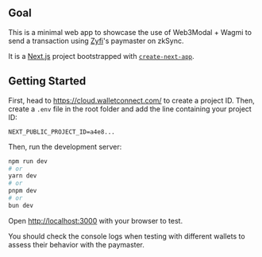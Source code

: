 ## Goal
This is a minimal web app to showcase the use of Web3Modal + Wagmi to send a transaction using [Zyfi](https://www.zyfi.org/)'s paymaster on zkSync.

It is a [Next.js](https://nextjs.org/) project bootstrapped with [`create-next-app`](https://github.com/vercel/next.js/tree/canary/packages/create-next-app).

## Getting Started

First, head to https://cloud.walletconnect.com/ to create a project ID. Then, create a `.env` file in the root folder and add the line containing your project ID:

```
NEXT_PUBLIC_PROJECT_ID=a4e8...
```

Then, run the development server:

```bash
npm run dev
# or
yarn dev
# or
pnpm dev
# or
bun dev
```

Open [http://localhost:3000](http://localhost:3000) with your browser to test.

You should check the console logs when testing with different wallets to assess their behavior with the paymaster.
